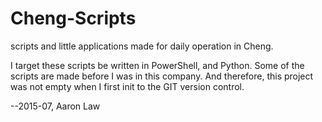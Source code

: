 Cheng-Scripts
=============

scripts and little applications made for daily operation in Cheng.

I target these scripts be written in PowerShell, and Python. Some of the scripts are made before I was in this company. And therefore, this project was not empty when I first init to the GIT version control.

--2015-07, Aaron Law
